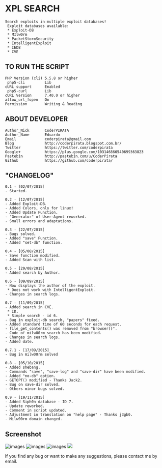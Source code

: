 XPL SEARCH
===============
```
Search exploits in multiple exploit databases!
 Exploit databases available:
 * Exploit-DB
 * MIlw0rm
 * PacketStormSecurity
 * IntelligentExploit
 * IEDB
 * CVE
```


TO RUN THE SCRIPT
----
```
PHP Version (cli) 5.5.8 or higher
 php5-cli         Lib
cURL support      Enabled
 php5-curl        Lib
cURL Version      7.40.0 or higher
allow_url_fopen   On
Permission        Writing & Reading
```


ABOUT DEVELOPER
----
```
Author_Nick       CoderPIRATA
Author_Name       Eduardo
Email             coderpirata@gmail.com
Blog              http://coderpirata.blogspot.com.br/
Twitter           https://twitter.com/coderpirata
Google+           https://plus.google.com/103146866540699363823
Pastebin          http://pastebin.com/u/CoderPirata
Github            https://github.com/coderpirata/
```

"CHANGELOG"
----
```
0.1 - [02/07/2015]
- Started.

0.2 - [12/07/2015]
- Added Exploit-DB.
- Added Colors, only for linux!
- Added Update Function.
- "Generator" of User-Agent reworked.
- Small errors and adaptations.

0.3 - [22/07/2015]
- Bugs solved.
- Added "save" Function.
- Added "set-db" function.

0.4 - [05/08/2015]
- Save function modified.
- Added Scan with list.

0.5 - [29/08/2015]
- Added search by Author.

0.6 - [09/09/2015]
- Now displays the author of the exploit.
 * Does not work with IntelligentExploit.
- Changes in search logs.

0.7 - [11/09/2015]
- Added search in CVE.
 * ID.
 * Simple search - id 6.
- Bug in exploit-db search, "papers" fixed.
- Added standard time of 60 seconds for each request.
- file_get_contents() was removed from "browser()".
- Code of milw00rm search has been modified.
- Changes in search logs.
- Added date.

0.7.1 - [17/09/2015]
- Bug in milw00rm solved

0.8 - [05/10/2015]
- Added shebang.
- Commands "save", "save-log" and "save-dir" have been modified.
- Added "no-db" option.
- GETOPT() modified - Thanks Jack2.
- Bug on save-dir solved.
- Others minor bugs solved.

0.9 - [19/11/2015]
- Added Siph0n database - ID 7.
- Update reworked.
- Comment in script updated.
- Adjustment in translation on "help page" - Thanks j3gb0.
- Milw00rm domain changed.
```

Screenshot
----
![images](http://2.bp.blogspot.com/-_zxNoFeLuHk/VcLdwG4g8dI/AAAAAAAAAJM/VXmDTolozeU/s640/banner_xpl-search.png)
![images](http://3.bp.blogspot.com/-CxthKPMjNG0/VcLd0XmFavI/AAAAAAAAAJU/Wq8B36XqGe0/s640/xpl-search_search.png)
![images](http://1.bp.blogspot.com/-P9K9fJ6k53o/VeJcozOiH2I/AAAAAAAAAJ4/iN5EwcdwIUM/s1600/exec.png)
![](http://3.bp.blogspot.com/-SoUb9FnrRvo/Vk4itKD8M8I/AAAAAAAAANA/WWOITDYllCw/s1600/search-siph0n.png)

If you find any bug or want to make any suggestions, please contact me by email.
